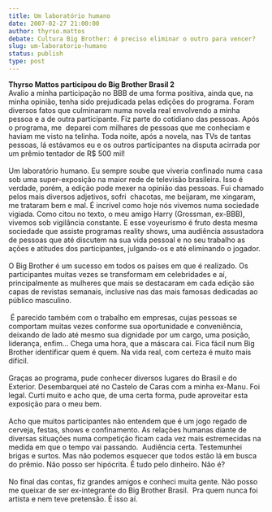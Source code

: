 ```yaml
---
title: Um laboratório humano
date: 2007-02-27 21:00:00
author: thyrso.mattos
debate: Cultura Big Brother: é preciso eliminar o outro para vencer?
slug: um-laboratorio-humano
status: publish 
type: post
---
```


**Thyrso Mattos participou do Big Brother Brasil 2**  
Avalio a minha participação no BBB de uma forma positiva, ainda que, na minha opinião, tenha sido prejudicada pelas edições do programa. Foram diversos fatos que culminaram numa novela real envolvendo a minha pessoa e a de outra participante. Fiz parte do cotidiano das pessoas. Após o programa, me  deparei com milhares de pessoas que me conheciam e haviam me visto na telinha. Toda noite, após a novela, nas TVs de tantas pessoas, lá estávamos eu e os outros participantes na disputa acirrada por um prêmio tentador de R$ 500 mil!  
   
Um laboratório humano. Eu sempre soube que viveria confinado numa casa sob uma super-exposição na maior rede de televisão brasileira. Isso é verdade, porém, a edição pode mexer na opinião das pessoas. Fui chamado pelos mais diversos adjetivos, sofri  chacotas, me beijaram, me xingaram, me trataram bem e mal. É incrível como hoje nós vivemos numa sociedade vigiada. Como citou no texto, o meu amigo Harry (Grossman, ex-BBB), vivemos sob vigilância constante. E esse voyeurismo é fruto desta mesma sociedade que assiste programas reality shows, uma audiência assustadora de pessoas que até discutem na sua vida pessoal e no seu trabalho as ações e atitudes dos participantes, julgando-os e até eliminando o jogador.   
    
O Big Brother é um sucesso em todos os países em que é realizado. Os participantes muitas vezes se transformam em celebridades e aí, principalmente as mulheres que mais se destacaram em cada edição são capas de revistas semanais, inclusive nas das mais famosas dedicadas ao público masculino.  
   
 É parecido também com o trabalho em empresas, cujas pessoas se comportam muitas vezes conforme sua oportunidade e conveniência, deixando de lado até mesmo sua dignidade por um cargo, uma posição, liderança, enfim... Chega uma hora, que a máscara cai. Fica fácil num Big Brother identificar quem é quem. Na vida real, com certeza é muito mais difícil.   
   
Graças ao programa, pude conhecer diversos lugares do Brasil e do Exterior. Desembarquei até no Castelo de Caras com a minha ex-Manu. Foi legal. Curti muito e acho que, de uma certa forma, pude aproveitar esta exposição para o meu bem.  
   
Acho que muitos participantes não entendem que é um jogo regado de cerveja, festas, shows e confinamento. As relações humanas diante de diversas situações numa competição ficam cada vez mais estremecidas na medida em que o tempo vai passando.  Audiência certa. Testemunhei brigas e surtos. Mas não podemos esquecer que todos estão lá em busca do prêmio. Não posso ser hipócrita. É tudo pelo dinheiro. Não é?  
   
No final das contas, fiz grandes amigos e conheci muita gente. Não posso me queixar de ser ex-integrante do Big Brother Brasil.  Pra quem nunca foi artista e nem teve pretensão. É isso aí.
